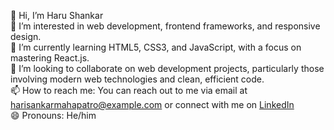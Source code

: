 👋 Hi, I’m Haru Shankar <br>
👀 I’m interested in web development, frontend frameworks, and responsive design. <br>
🌱 I’m currently learning HTML5, CSS3, and JavaScript, with a focus on mastering React.js. <br>
💞️ I’m looking to collaborate on web development projects, particularly those involving modern web technologies and clean, efficient code. <br>
📫 How to reach me: You can reach out to me via email at harisankarmahapatro@example.com or connect with me on <a href="https://www.linkedin.com/in/harishankarmahapatro/" >LinkedIn</a>  <br>
😄 Pronouns: He/him

<!---
MahapatroHari/MahapatroHari is a ✨ special ✨ repository because its `README.md` (this file) appears on your GitHub profile.
You can click the Preview link to take a look at your changes.
--->
